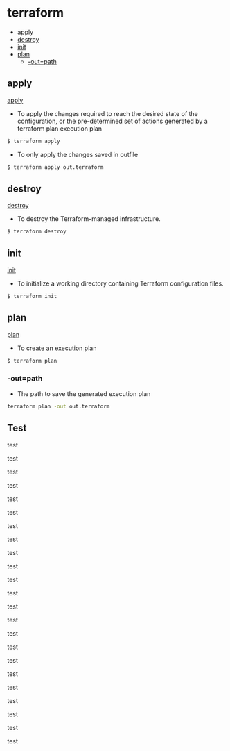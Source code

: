 # terraform

- [apply](#apply)
- [destroy](#destroy)
- [init](#init)
- [plan](#plan)
    - [-out=path](#out=path)





## apply
[apply](https://www.terraform.io/docs/commands/apply.html)

- To apply the changes required to reach the desired state of the configuration, 
or the pre-determined set of actions generated by a terraform plan execution plan
```bash
$ terraform apply
```

- To only apply the changes saved in outfile

```bash
$ terraform apply out.terraform
```

## destroy
[destroy](https://www.terraform.io/docs/commands/destroy.html)

- To destroy the Terraform-managed infrastructure.
```bash
$ terraform destroy
```

## init
[init](https://www.terraform.io/docs/commands/init.html)

- To initialize a working directory containing Terraform configuration files.
```bash
$ terraform init
```

## plan
[plan](https://www.terraform.io/docs/commands/plan.html)

- To create an execution plan
```bash
$ terraform plan
```
### -out=path

- The path to save the generated execution plan
```bash
terraform plan -out out.terraform
```



## Test
test

test

test

test

test

test

test

test

test

test

test

test

test

test

test

test

test

test

test

test

test

test

test






